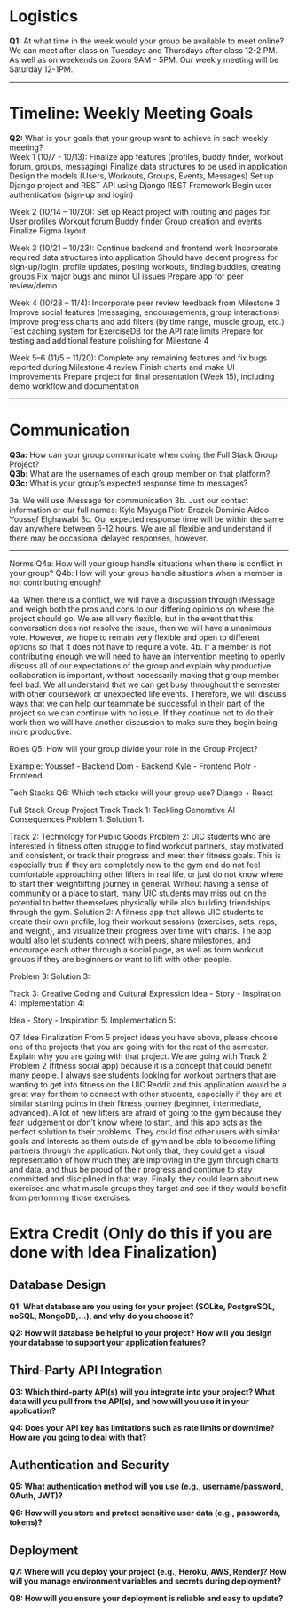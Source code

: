 # Logistics  

**Q1:** At what time in the week would your group be available to meet online?  
We can meet after class on Tuesdays and Thursdays after class 12-2 PM. As well as on weekends on Zoom 9AM - 5PM. 
Our weekly meeting will be Saturday 12-1PM. 

---

# Timeline: Weekly Meeting Goals  

**Q2:** What is your goals that your group want to achieve in each weekly meeting?  
Week 1 (10/7 - 10/13):
Finalize app features (profiles, buddy finder, workout forum, groups, messaging)
Finalize data structures to be used in application
Design the models (Users, Workouts, Groups, Events, Messages)
Set up Django project and REST API using Django REST Framework
Begin user authentication (sign-up and login)

Week 2 (10/14 – 10/20):
Set up React project with routing and pages for:
User profiles
Workout forum
Buddy finder
Group creation and events
Finalize Figma layout

Week 3 (10/21 – 10/23):
Continue backend and frontend work
Incorporate required data structures into application
Should have decent progress for sign-up/login, profile updates, posting workouts, finding buddies, creating groups
Fix major bugs and minor UI issues
Prepare app for peer review/demo

Week 4 (10/28 – 11/4): 
Incorporate peer review feedback from Milestone 3
Improve social features (messaging, encouragements, group interactions)
Improve progress charts and add filters (by time range, muscle group, etc.)
Test caching system for ExerciseDB for the API rate limits
Prepare for testing and additional feature polishing for Milestone 4

Week 5–6 (11/5 – 11/20):
Complete any remaining features and fix bugs reported during Milestone 4 review
Finish charts and make UI improvements
Prepare project for final presentation (Week 15), including demo workflow and documentation

---

# Communication  

**Q3a:** How can your group communicate when doing the Full Stack Group Project?  
**Q3b:** What are the usernames of each group member on that platform?  
**Q3c:** What is your group’s expected response time to messages?  

3a. We will use iMessage for communication
3b. Just our contact information or our full names:
Kyle Mayuga
Piotr Brozek
Dominic Aidoo
Youssef Elghawabi
3c. Our expected response time will be within the same day anywhere between 6-12 hours. We are all flexible and understand if there may be occasional delayed responses, however.

---

Norms
Q4a: How will your group handle situations when there is conflict in your group?
Q4b: How will your group handle situations when a member is not contributing enough?

4a. When there is a conflict, we will have a discussion through iMessage and weigh both the pros and cons to our differing opinions on where the project should go. We are all very flexible, but in the event that this conversation does not resolve the issue, then we will have a unanimous vote. However, we hope to remain very flexible and open to different options so that it does not have to require a vote.
4b. If a member is not contributing enough we will need to have an intervention meeting to openly discuss all of our expectations of the group and explain why productive collaboration is important, without necessarily making that group member feel bad. We all understand that we can get busy throughout the semester with other coursework or unexpected life events. Therefore, we will discuss ways that we can help our teammate be successful in their part of the project so we can continue with no issue. If they continue not to do their work then we will have another discussion to make sure they begin being more productive.

Roles
Q5: How will your group divide your role in the Group Project?

Example:
Youssef - Backend
Dom - Backend
Kyle - Frontend
Piotr - Frontend


Tech Stacks
Q6: Which tech stacks will your group use? Django + React 

Full Stack Group Project Track
Track 1: Tackling Generative AI Consequences
Problem 1: 
Solution 1: 

Track 2: Technology for Public Goods
Problem 2: UIC students who are interested in fitness often struggle to find workout partners, stay motivated and consistent, or track their progress and meet their fitness goals. This is especially true if they are completely new to the gym and do not feel comfortable approaching other lifters in real life, or just do not know where to start their weightlifting journey in general. Without having a sense of community or a place to start, many UIC students may miss out on the potential to better themselves physically while also building friendships through the gym.
Solution 2: A fitness app that allows UIC students to create their own profile, log their workout sessions (exercises, sets, reps, and weight), and visualize their progress over time with charts. The app would also let students connect with peers, share milestones, and encourage each other through a social page, as well as form workout groups if they are beginners or want to lift with other people.

Problem 3: 
Solution 3: 

Track 3: Creative Coding and Cultural Expression
Idea - Story - Inspiration 4:
Implementation 4:

Idea - Story - Inspiration 5:
Implementation 5:

Q7. Idea Finalization
From 5 project ideas you have above, please choose one of the projects that you are going with for the rest of the semester. Explain why you are going with that project.
We are going with Track 2 Problem 2 (fitness social app) because it is a concept that could benefit many people. I always see students looking for workout partners that are wanting to get into fitness on the UIC Reddit and this application would be a great way for them to connect with other students, especially if they are at similar starting points in their fitness journey (beginner, intermediate, advanced). A lot of new lifters are afraid of going to the gym because they fear judgement or don’t know where to start, and this app acts as the perfect solution to their problems. They could find other users with similar goals and interests as them outside of gym and be able to become lifting partners through the application. Not only that, they could get a visual representation of how much they are improving in the gym through charts and data, and thus be proud of their progress and continue to stay committed and disciplined in that way. Finally, they could learn about new exercises and what muscle groups they target and see if they would benefit from performing those exercises.



# Extra Credit (Only do this if you are done with Idea Finalization)

## Database Design

**Q1: What database are you using for your project (SQLite, PostgreSQL, noSQL, MongoDB,...), and why do you choose it?**

**Q2: How will database be helpful to your project? How will you design your database to support your application features?**

## Third-Party API Integration

**Q3: Which third-party API(s) will you integrate into your project? What data will you pull from the API(s), and how will you use it in your application?**

**Q4: Does your API key has limitations such as rate limits or downtime? How are you going to deal with that?**

## Authentication and Security

**Q5: What authentication method will you use (e.g., username/password, OAuth, JWT)?**

**Q6: How will you store and protect sensitive user data (e.g., passwords, tokens)?**

## Deployment

**Q7: Where will you deploy your project (e.g., Heroku, AWS, Render)? How will you manage environment variables and secrets during deployment?**

**Q8: How will you ensure your deployment is reliable and easy to update?**